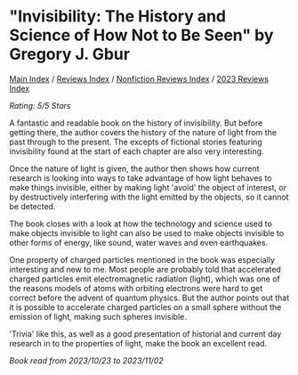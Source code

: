 # "Invisibility: The History and Science of How Not to Be Seen" by Gregory J. Gbur

[Main Index](../../../README.md) / [Reviews Index](../../README.md) / [Nonfiction Reviews Index](../README.md) / [2023 Reviews Index](README.md)

*Rating: 5/5 Stars*

A fantastic and readable book on the history of invisibility. But before getting there, the author covers the history of the nature of light from the past through to the present. The excepts of fictional stories featuring invisibility found at the start of each chapter are also very interesting.

Once the nature of light is given, the author then shows how current research is looking into ways to take advantage of how light behaves to make things invisible, either by making light 'avoid' the object of interest, or by destructively interfering with the light emitted by the objects, so it cannot be detected.

The book closes with a look at how the technology and science used to make objects invisible to light can also be used to make objects invisible to other forms of energy, like sound, water waves and even earthquakes.

One property of charged particles mentioned in the book was especially interesting and new to me. Most people are probably told that accelerated charged particles emit electromagnetic radiation (light), which was one of the reasons models of atoms with orbiting electrons were hard to get correct before the advent of quantum physics. But the author points out that it is possible to accelerate charged particles on a small sphere without the emission of light, making such spheres invisible.

'Trivia' like this, as well as a good presentation of historial and current day research in to the properties of light, make the book an excellent read.

*Book read from 2023/10/23 to 2023/11/02*

